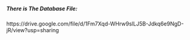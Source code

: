 <h5>There is The Database File:</h5>
https://drive.google.com/file/d/1Fm7Xqd-WHrw9slLJ5B-Jdkq6e9NgD-jR/view?usp=sharing
